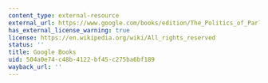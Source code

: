 ```yaml
---
content_type: external-resource
external_url: https://www.google.com/books/edition/The_Politics_of_Parliamentary_Debate/IaCTBQAAQBAJ?hl=en&gbpv=1
has_external_license_warning: true
license: https://en.wikipedia.org/wiki/All_rights_reserved
status: ''
title: Google Books
uid: 504a0e74-c48b-4122-bf45-c275ba6bf189
wayback_url: ''
---
```

